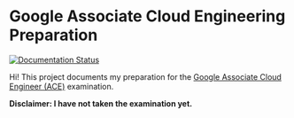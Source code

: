 # Google Associate Cloud Engineering Preparation

[![Documentation Status](https://readthedocs.org/projects/cloud-engineer-prep-course/badge/?version=latest)](http://cloud-engineer-prep-course.readthedocs.io/?badge=latest)

Hi! This project documents my preparation for the [Google Associate Cloud Engineer (ACE)](https://cloud.google.com/certification/cloud-engineer) examination.

**Disclaimer: I have not taken the examination yet.**
